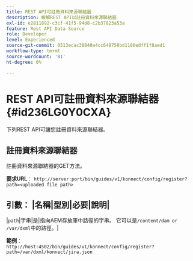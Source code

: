 ```yaml
---
title: REST API可註冊資料來源聯結器
description: 瞭解REST API以註冊資料來源聯結器
exl-id: e2811892-c3cf-41f5-94d8-c2b37823a53a
feature: Rest API Data Source
role: Developer
level: Experienced
source-git-commit: 0513ecac38840a4cc649758bd1180edff1f8aed1
workflow-type: tm+mt
source-wordcount: '81'
ht-degree: 0%

---
```


# REST API可註冊資料來源聯結器 {#id236LG0Y0CXA}

下列REST API可讓您註冊資料來源聯結器。

## 註冊資料來源聯結器

註冊資料來源聯結器的GET方法。

**要求URL**：
`http://server:port/bin/guides/v1/konnect/config/register?path=<uploaded file path>`

**引數**：
|名稱|型別|必要|說明|
---------------------------
|`path`|字串|是|指向AEM存放庫中路徑的字串。 它可以是`/content/dam or /var/dxml`中的路徑。|

**範例**：\
`http://host:4502/bin/guides/v1/konnect/config/register?path=/var/dxml/konnect/jira.json`
